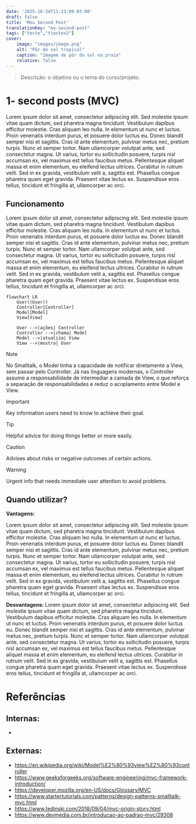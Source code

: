 ```yaml
---
date: '2025-10-24T11:23:09-03:00'
draft: false
title: 'Meu Second Post'
translationKey: "my-second-post"
tags: ["teste","ttestes2"]
cover:
    image: "images/image.png"
    alt: "Pôr do sol tropical"
    caption: "Imagem de pôr do sol na praia"
    relative: false
---
```



> Descrição:  o objetivo ou o tema do curso/projeto.

# 1- second posts (MVC)

Lorem ipsum dolor sit amet, consectetur adipiscing elit. Sed molestie ipsum vitae quam dictum, sed pharetra magna tincidunt. Vestibulum dapibus efficitur molestie. Cras aliquam leo nulla. In elementum ut nunc et luctus. Proin venenatis interdum purus, et posuere dolor luctus eu. Donec blandit semper nisi et sagittis. Cras id ante elementum, pulvinar metus nec, pretium turpis. Nunc et semper tortor. Nam ullamcorper volutpat ante, sed consectetur magna. Ut varius, tortor eu sollicitudin posuere, turpis nisl accumsan ex, vel maximus est tellus faucibus metus. Pellentesque aliquet massa et enim elementum, eu eleifend lectus ultrices. Curabitur in rutrum velit. Sed in ex gravida, vestibulum velit a, sagittis est. Phasellus congue pharetra quam eget gravida. Praesent vitae lectus ex. Suspendisse eros tellus, tincidunt et fringilla at, ullamcorper ac orci.



## Funcionamento

Lorem ipsum dolor sit amet, consectetur adipiscing elit. Sed molestie ipsum vitae quam dictum, sed pharetra magna tincidunt. Vestibulum dapibus efficitur molestie. Cras aliquam leo nulla. In elementum ut nunc et luctus. Proin venenatis interdum purus, et posuere dolor luctus eu. Donec blandit semper nisi et sagittis. Cras id ante elementum, pulvinar metus nec, pretium turpis. Nunc et semper tortor. Nam ullamcorper volutpat ante, sed consectetur magna. Ut varius, tortor eu sollicitudin posuere, turpis nisl accumsan ex, vel maximus est tellus faucibus metus. Pellentesque aliquet massa et enim elementum, eu eleifend lectus ultrices. Curabitur in rutrum velit. Sed in ex gravida, vestibulum velit a, sagittis est. Phasellus congue pharetra quam eget gravida. Praesent vitae lectus ex. Suspendisse eros tellus, tincidunt et fringilla at, ullamcorper ac orci.



```mermaid
flowchart LR
    User((User))
    Controller[Controller]
    Model[Model]
    View[View]

    User -->|ações| Controller
    Controller -->|chama| Model
    Model -->|atualiza| View
    View -->|mostra| User
```

> [!note] 
> No Smalltalk, o Model tinha a capacidade de notificar diretamente a View, sem passar pelo Controller. Já nas linguagens modernas, o Controller assume a responsabilidade de intermediar a camada de View, o que reforça a separação de responsabilidades e reduz o acoplamento entre Model e View.

> [!important]
> Key information users need to know to achieve their goal.

> [!tip]
> Helpful advice for doing things better or more easily.

> [!caution]
> Advises about risks or negative outcomes of certain actions.

> [!warning]
> Urgent info that needs immediate user attention to avoid problems.

## Quando utilizar?

**Vantagens:**

Lorem ipsum dolor sit amet, consectetur adipiscing elit. Sed molestie ipsum vitae quam dictum, sed pharetra magna tincidunt. Vestibulum dapibus efficitur molestie. Cras aliquam leo nulla. In elementum ut nunc et luctus. Proin venenatis interdum purus, et posuere dolor luctus eu. Donec blandit semper nisi et sagittis. Cras id ante elementum, pulvinar metus nec, pretium turpis. Nunc et semper tortor. Nam ullamcorper volutpat ante, sed consectetur magna. Ut varius, tortor eu sollicitudin posuere, turpis nisl accumsan ex, vel maximus est tellus faucibus metus. Pellentesque aliquet massa et enim elementum, eu eleifend lectus ultrices. Curabitur in rutrum velit. Sed in ex gravida, vestibulum velit a, sagittis est. Phasellus congue pharetra quam eget gravida. Praesent vitae lectus ex. Suspendisse eros tellus, tincidunt et fringilla at, ullamcorper ac orci.



**Desvantagens:**
Lorem ipsum dolor sit amet, consectetur adipiscing elit. Sed molestie ipsum vitae quam dictum, sed pharetra magna tincidunt. Vestibulum dapibus efficitur molestie. Cras aliquam leo nulla. In elementum ut nunc et luctus. Proin venenatis interdum purus, et posuere dolor luctus eu. Donec blandit semper nisi et sagittis. Cras id ante elementum, pulvinar metus nec, pretium turpis. Nunc et semper tortor. Nam ullamcorper volutpat ante, sed consectetur magna. Ut varius, tortor eu sollicitudin posuere, turpis nisl accumsan ex, vel maximus est tellus faucibus metus. Pellentesque aliquet massa et enim elementum, eu eleifend lectus ultrices. Curabitur in rutrum velit. Sed in ex gravida, vestibulum velit a, sagittis est. Phasellus congue pharetra quam eget gravida. Praesent vitae lectus ex. Suspendisse eros tellus, tincidunt et fringilla at, ullamcorper ac orci.



# Referências

## Internas:

- 

## Externas:

- https://en.wikipedia.org/wiki/Model%E2%80%93view%E2%80%93controller
- https://www.geeksforgeeks.org/software-engineering/mvc-framework-introduction/
- https://developer.mozilla.org/en-US/docs/Glossary/MVC
- https://www.startertutorials.com/patterns/design-patterns-smalltalk-mvc.html
- https://www.tedinski.com/2018/09/04/mvc-origin-story.html
- https://www.devmedia.com.br/introducao-ao-padrao-mvc/29308



